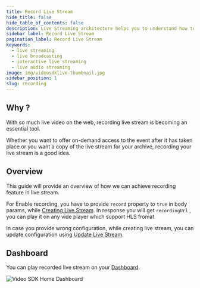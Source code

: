 ```yaml
---
title: Record Live Stream
hide_title: false
hide_table_of_contents: false
description: Live Streaming architecture helps you to understand how to implement scalable live broadcasting applications.
sidebar_label: Record Live Stream
pagination_label: Record Live Stream
keywords:
  - live streaming
  - live broadcasting
  - interactive live streaming
  - live audio streaming
image: img/videosdklive-thumbnail.jpg
sidebar_position: 1
slug: recording
---
```


## Why ?

With so much live video on the web, recording live stream is becoming an essential tool.

Whether you want to offer on-demand access to the event after it has taken place or you want a copy of the live stream for your archive, recording your live stream is a good idea.

## Overview

This guide will provide an overview of how we can achieve recording feature in live stream.

For Enable recording, you have to provide `record` property to `true` in body params, while [Creating Live Stream](/docs/guide/standard-live-streaming/features/create-live-stream). In response you will get `recordingUrl` , you can play it on any vide player which support HLS fromat

In case you provide wrong configuration, while creating live stream, you can update configuration using [Update Live Stream](/docs/guide/standard-live-streaming/features/update-live-stream).

## Dashboard

You can play recorded live stream on your [Dashboard](https://app.videosdk.live/live-streams/all-live-streams).

![Video SDK Home Dashboard](/img/recording-play.png)
